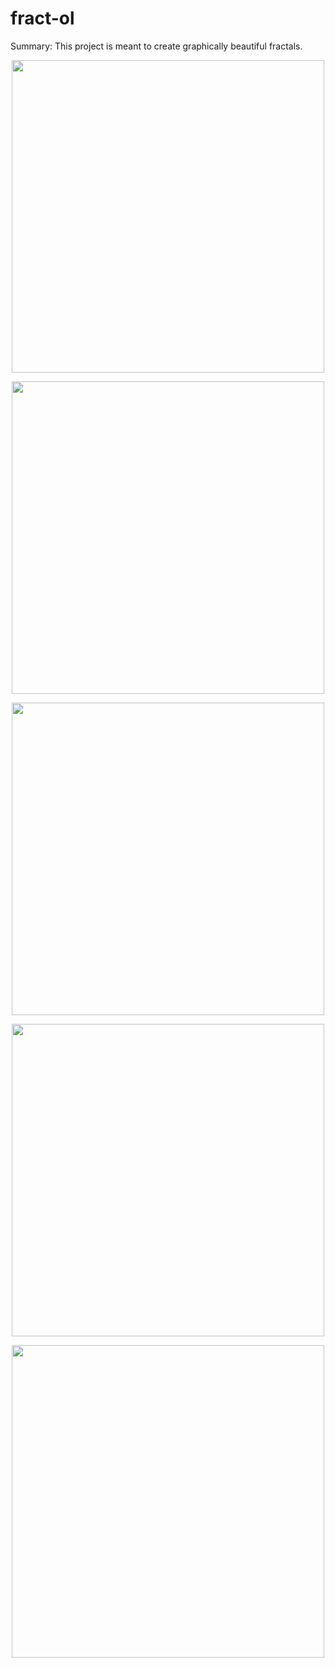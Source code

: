 # fract-ol

Summary: This project is meant to create graphically beautiful fractals.

<p align="center"><a><img src="https://cdn-std.droplr.net/files/acc_158506/L7QqBf" width="500"></a></p>
<p align="center"><a><img src="https://cdn-std.droplr.net/files/acc_158506/xRx0rA" width="500"></a></p>
<p align="center"><a><img src="https://cdn-std.droplr.net/files/acc_158506/5Ls8qa" width="500"></a></p>
<p align="center"><a><img src="https://cdn-std.droplr.net/files/acc_158506/vpcMyH" width="500"></a></p>
<p align="center"><a><img src="https://cdn-std.droplr.net/files/acc_158506/zavq2U" width="500"></a></p>
